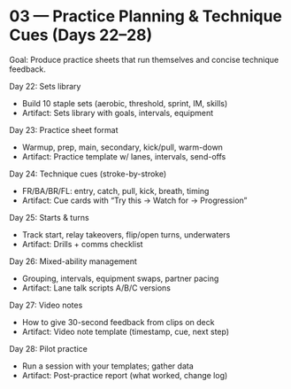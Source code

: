 # 03 — Practice Planning & Technique Cues (Days 22–28)

Goal: Produce practice sheets that run themselves and concise technique feedback.

Day 22: Sets library
- Build 10 staple sets (aerobic, threshold, sprint, IM, skills)
- Artifact: Sets library with goals, intervals, equipment

Day 23: Practice sheet format
- Warmup, prep, main, secondary, kick/pull, warm-down
- Artifact: Practice template w/ lanes, intervals, send-offs

Day 24: Technique cues (stroke-by-stroke)
- FR/BA/BR/FL: entry, catch, pull, kick, breath, timing
- Artifact: Cue cards with “Try this → Watch for → Progression”

Day 25: Starts & turns
- Track start, relay takeovers, flip/open turns, underwaters
- Artifact: Drills + comms checklist

Day 26: Mixed-ability management
- Grouping, intervals, equipment swaps, partner pacing
- Artifact: Lane talk scripts A/B/C versions

Day 27: Video notes
- How to give 30-second feedback from clips on deck
- Artifact: Video note template (timestamp, cue, next step)

Day 28: Pilot practice
- Run a session with your templates; gather data
- Artifact: Post-practice report (what worked, change log)
